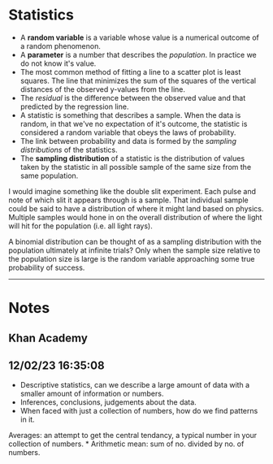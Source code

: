 # Statistics

* A **random variable** is a variable whose value is a numerical outcome of a random phenomenon.
* A **parameter** is a number that describes the _population_. In practice we do not know it's value.
* The most common method  of fitting a line to a scatter plot is least squares. The line that minimizes the sum of the
  squares of the vertical distances of the observed y-values from the line.
* The _residual_ is the difference between the observed value and that predicted by the regression line.
* A statistic is something that describes a sample. When the data is random, in that we've no expectation of it's
  outcome, the statistic is considered a random variable that obeys the laws of probability.
* The link between probability and data is formed by the _sampling distributions_ of the statistics.
* The **sampling distribution** of a statistic is the distribution of values taken by the statistic in all possible
  sample of the same size from the same population.
 
I would imagine something like the double slit experiment. Each pulse and note of which slit it appears through is a
sample. That individual sample could be said to have a distribution of where it might land based on physics. Multiple
samples would hone in on the overall distribution of where the light will hit for the population (i.e. all light rays).

A binomial distribution can be thought of as a sampling distribution with the population ultimately at infinite trials?
Only when the sample size relative to the population size is large is the random variable approaching some true
probability of success.

---

# Notes

## Khan Academy

## 12/02/23 16:35:08

* Descriptive statistics, can we describe a large amount of data with a smaller amount of information or numbers.
* Inferences, conclusions, judgements about the data.
* When faced with just a collection of numbers, how do we find patterns in it.

Averages: an attempt to get the central tendancy, a typical number in your collection of numbers.
    * Arithmetic mean: sum of no. divided by no. of numbers.

